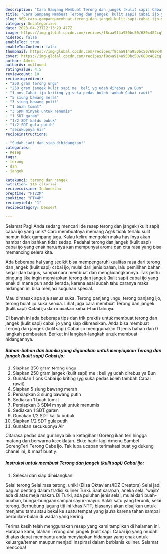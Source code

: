 ```yaml
---
description: "Cara Gampang Membuat Terong dan jangek (kulit sapi) Cabai ijo yang Lezat, Enak"
title: "Cara Gampang Membuat Terong dan jangek (kulit sapi) Cabai ijo yang Lezat, Enak"
slug: 969-cara-gampang-membuat-terong-dan-jangek-kulit-sapi-cabai-ijo-yang-lezat-enak
category: Uncategorized
date: 2023-04-23T12:13:29.477Z
image: https://img-global.cpcdn.com/recipes/f8caa914a950bc50/680x482cq70/terong-dan-jangek-kulit-sapi-cabai-ijo-foto-resep-utama.jpg
hideToc: false
enableToc: true
enableTocContent: false
thumbnail: https://img-global.cpcdn.com/recipes/f8caa914a950bc50/680x482cq70/terong-dan-jangek-kulit-sapi-cabai-ijo-foto-resep-utama.jpg
cover: https://img-global.cpcdn.com/recipes/f8caa914a950bc50/680x482cq70/terong-dan-jangek-kulit-sapi-cabai-ijo-foto-resep-utama.jpg
author: Admin
authorAv: notfound
ratingvalue: 4.5
reviewcount: 10
recipeingredient:
- "250 gram terong ungu"
- "250 gram jangek kulit sapi me  beli yg udah direbus ya Bun"
- "1 ons Cabai ijo kriting yg suka pedas boleh tambah Cabai rawit"
- "5 siung bawang merah"
- "3 siung bawang putih"
- "1 buah tomat"
- "3 SDM minyak untuk menumis"
- "1 SDT garam"
- "1/2 SDT kaldu bubuk"
- "1/2 SDT gula putih"
- "secukupnya Air"
recipeinstructions:

- "Sudah jadi dan siap dihidangkan!"
categories:
- Resep
tags:
- terong
- dan
- jangek

katakunci: terong dan jangek 
nutrition: 216 calories
recipecuisine: Indonesian
preptime: "PT22M"
cooktime: "PT44M"
recipeyield: "1"
recipecategory: Dessert

---
```



Selamat Pagi Anda sedang mencari ide resep terong dan jangek (kulit sapi) cabai ijo yang unik? Cara membuatnya memang Agak tidak terlalu sulit namun tidak gampang juga. Kalau keliru mengolah maka hasilnya akan hambar dan bahkan tidak sedap. Padahal terong dan jangek (kulit sapi) cabai ijo yang enak harusnya kan mempunyai aroma dan cita rasa yang bisa memancing selera kita.


Ada beberapa hal yang sedikit bisa mempengaruhi kualitas rasa dari terong dan jangek (kulit sapi) cabai ijo, mulai dari jenis bahan, lalu pemilihan bahan segar dan bagus, sampai cara membuat dan menghidangkannya. Tak perlu bingung jika ingin menyiapkan terong dan jangek (kulit sapi) cabai ijo yang enak di mana pun anda berada, karena asal sudah tahu caranya maka hidangan ini bisa menjadi suguhan spesial.

Mau dimasak apa aja semua suka. Terong panjang ungu, terong panjang ijo, terong bulat ijo suka semua. Lihat juga cara membuat Terong dan jangek (kulit sapi) Cabai ijo dan masakan sehari-hari lainnya.


Di bawah ini ada beberapa tips dan trik praktis untuk membuat terong dan jangek (kulit sapi) cabai ijo yang siap dikreasikan. Anda bisa membuat Terong dan jangek (kulit sapi) Cabai ijo menggunakan 11 jenis bahan dan 0 langkah pembuatan. Berikut ini langkah-langkah untuk membuat hidangannya.

<!--inarticleads1-->

##### Bahan-bahan dan bumbu yang digunakan untuk menyiapkan Terong dan jangek (kulit sapi) Cabai ijo:

1. Siapkan 250 gram terong ungu
1. Siapkan 250 gram jangek (kulit sapi) me : beli yg udah direbus ya Bun
1. Gunakan 1 ons Cabai ijo kriting (yg suka pedas boleh tambah Cabai rawit)
1. Siapkan 5 siung bawang merah
1. Persiapkan 3 siung bawang putih
1. Sediakan 1 buah tomat
1. Persiapkan 3 SDM minyak untuk menumis
1. Sediakan 1 SDT garam
1. Gunakan 1/2 SDT kaldu bubuk
1. Siapkan 1/2 SDT gula putih
1. Gunakan secukupnya Air


Citarasa pedas dan gurihnya bikin ketagihan! Goreng ikan teri hingga matang dan berwarna kecoklatan. Ekke hadir lagi dimenu Sambel GorengTeri Terong Cabe Ijo. Tak lupa ucapan terimakasi buat yg dukung chanel ini,,&amp; maaf buat y. 

<!--inarticleads2-->

##### Instruksi untuk membuat Terong dan jangek (kulit sapi) Cabai ijo:


1. Selesai dan siap dihidangkan!

Selai terong Selai rasa terong, unik! (Elisa Oktaviana/IDZ Creators) Selai jadi bagian penting dalam tradisi kuliner Turki. Saat sarapan, aneka selai &#39;wajib&#39; ada di atas meja makan. Di Turki, ada puluhan jenis selai, mulai dari buah-buahan, bunga-bungaan sampai sayur-mayur. Salah satu yang terunik, selai terong. Berhubung jagung titi ini khas NTT, biasanya akan disajikan untuk menjamu tamu atau bekal ke suatu tempat yang jauha karena tahan sampai berbuilan-bulan di wadah yang kering. 

Terima kasih telah menggunakan resep yang kami tampilkan di halaman ini. Harapan kami, olahan Terong dan jangek (kulit sapi) Cabai ijo yang mudah di atas dapat membantu anda menyiapkan hidangan yang enak untuk keluarga/teman maupun menjadi inspirasi dalam berbisnis kuliner. Selamat mencoba!
